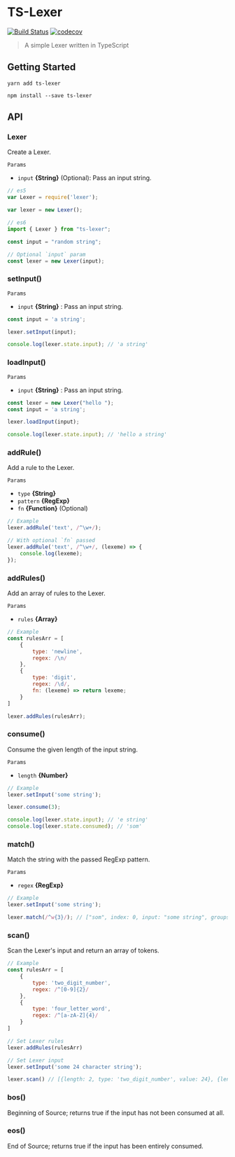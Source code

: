 # TS-Lexer

[![Build Status](https://travis-ci.com/ElijahKotyluk/ts-lexer.svg?branch=master)](https://travis-ci.com/ElijahKotyluk/ts-lexer)
[![codecov](https://codecov.io/gh/ElijahKotyluk/lexer/branch/master/graph/badge.svg)](https://codecov.io/gh/ElijahKotyluk/lexer)

> A simple Lexer written in TypeScript

## Getting Started

`yarn add ts-lexer`

`npm install --save ts-lexer`

## API

### Lexer

Create a Lexer.

`Params`

* `input` **{String}** (Optional): Pass an input string.

``` js
// es5
var Lexer = require('lexer');

var lexer = new Lexer();

// es6
import { Lexer } from "ts-lexer";

const input = "random string";

// Optional `input` param
const lexer = new Lexer(input);

```

### setInput()

`Params`

* `input` **{String}** : Pass an input string.

``` js
const input = 'a string';

lexer.setInput(input);

console.log(lexer.state.input); // 'a string'
```

### loadInput()

`Params`

* `input` **{String}** : Pass an input string.

``` js
const lexer = new Lexer("hello ");
const input = 'a string';

lexer.loadInput(input);

console.log(lexer.state.input); // 'hello a string'
```

### addRule()

Add a rule to the Lexer.

`Params`

* `type` **{String}**
* `pattern` **{RegExp}**
* `fn` **{Function}** (Optional)

``` js
// Example
lexer.addRule('text', /^\w+/);

// With optional `fn` passed
lexer.addRule('text', /^\w+/, (lexeme) => {
    console.log(lexeme);
});

```

### addRules()

Add an array of rules to the Lexer.

`Params`

* `rules` **{Array<Rule>}**

``` js
// Example
const rulesArr = [
    {
        type: 'newline',
        regex: /\n/
    },
    {
        type: 'digit',
        regex: /\d/,
        fn: (lexeme) => return lexeme;
    }
]

lexer.addRules(rulesArr);
```

### consume()

Consume the given length of the input string.

`Params`

* `length` **{Number}**

``` js
// Example
lexer.setInput('some string');

lexer.consume(3);

console.log(lexer.state.input); // 'e string'
console.log(lexer.state.consumed); // 'som'
```

### match()

Match the string with the passed RegExp pattern.

`Params`

* `regex` **{RegExp}**

``` js
// Example
lexer.setInput('some string');

lexer.match(/^w{3}/); // ["som", index: 0, input: "some string", groups: undefined]
```

### scan()

Scan the Lexer's input and return an array of tokens.

``` js
// Example
const rulesArr = [
    {
        type: 'two_digit_number',
        regex: /^[0-9]{2}/
    },
    {
        type: 'four_letter_word',
        regex: /^[a-zA-Z]{4}/
    }
]

// Set Lexer rules
lexer.addRules(rulesArr)

// Set Lexer input
lexer.setInput('some 24 character string');

lexer.scan() // [{length: 2, type: 'two_digit_number', value: 24}, {length: 4, type: four_letter_word, value: 'some'}]
```

### bos()

Beginning of Source; returns true if the input has not been consumed at all.

### eos()

End of Source; returns true if the input has been entirely consumed.
